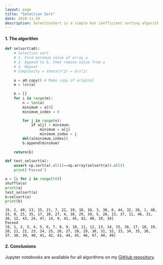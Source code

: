 ```yaml
---
layout: page
title: "Selection Sort"
date: 2018-11-29
description: SelectionSort is a simple but inefficient sorting algorithm, compared to MergeSort.
---
```



#### 1. The algorithm

```python
def selsort(a0):
    # Selection sort
    # 1. Find minimum value of array a
    # 2. Append to b, then remove value from a
    # 3. Repeat
    # Complexity = theta(n^2) = O(n^2)
    
    a = a0.copy() # Make copy of original
    m = len(a)
    
    b = []
    for i in range(m):
        n = len(a)
        minimum = a[0]
        minimum_index = 0

        for j in range(n):
            if a[j] < minimum:
                minimum = a[j]
                minimum_index = j
        del(a[minimum_index])
        b.append(minimum)
    
    return(b)
    
def test_selsort(a):
    assert np.sort(a).all()==np.array(selsort(a)).all()
    print('Passed')

a = [i for i in range(50)]
shuffle(a)
print(a)
test_selsort(a)
b=selsort(a)
print(b)
```

    [6, 2, 49, 23, 15, 21, 7, 22, 19, 18, 16, 3, 30, 8, 44, 32, 26, 1, 48, 33, 0, 25, 35, 17, 20, 27, 4, 38, 29, 39, 5, 28, 13, 37, 11, 46, 31, 36, 12, 43, 24, 47, 14, 9, 41, 45, 42, 40, 10, 34]
    Passed
    [0, 1, 2, 3, 4, 5, 6, 7, 8, 9, 10, 11, 12, 13, 14, 15, 16, 17, 18, 19, 20, 21, 22, 23, 24, 25, 26, 27, 28, 29, 30, 31, 32, 33, 34, 35, 36, 37, 38, 39, 40, 41, 42, 43, 44, 45, 46, 47, 48, 49]


#### 2. Conclusions

Jupyter notebooks are available for all algorithms on my [GitHub repository](https://github.com/nadanai263/datasciportfolio). 